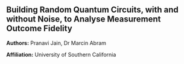 ## Building Random Quantum Circuits, with and without Noise, to Analyse Measurement Outcome Fidelity

**Authors:** Pranavi Jain, Dr Marcin Abram

**Affiliation:** University of Southern California
